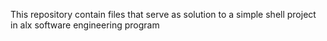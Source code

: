 This repository contain files that serve as solution to a simple shell project in alx software engineering program
